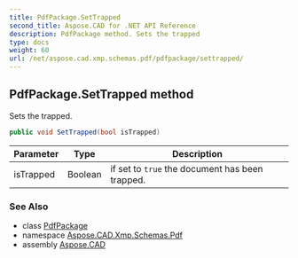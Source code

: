 ```yaml
---
title: PdfPackage.SetTrapped
second_title: Aspose.CAD for .NET API Reference
description: PdfPackage method. Sets the trapped
type: docs
weight: 60
url: /net/aspose.cad.xmp.schemas.pdf/pdfpackage/settrapped/
---
```

## PdfPackage.SetTrapped method

Sets the trapped.

```csharp
public void SetTrapped(bool isTrapped)
```

| Parameter | Type | Description |
| --- | --- | --- |
| isTrapped | Boolean | if set to `true` the document has been trapped. |

### See Also

* class [PdfPackage](../)
* namespace [Aspose.CAD.Xmp.Schemas.Pdf](../../../aspose.cad.xmp.schemas.pdf/)
* assembly [Aspose.CAD](../../../)


